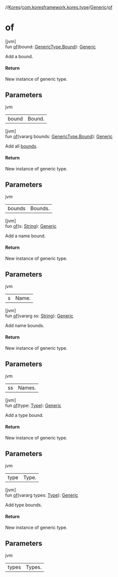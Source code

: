//[Kores](../../../index.md)/[com.koresframework.kores.type](../index.md)/[Generic](index.md)/[of](of.md)

# of

[jvm]\
fun [of](of.md)(bound: [GenericType.Bound](../-generic-type/-bound/index.md)): [Generic](index.md)

Add a bound.

#### Return

New instance of generic type.

## Parameters

jvm

| | |
|---|---|
| bound | Bound. |

[jvm]\
fun [of](of.md)(vararg bounds: [GenericType.Bound](../-generic-type/-bound/index.md)): [Generic](index.md)

Add all [bounds](of.md).

#### Return

New instance of generic type.

## Parameters

jvm

| | |
|---|---|
| bounds | Bounds. |

[jvm]\
fun [of](of.md)(s: [String](https://kotlinlang.org/api/latest/jvm/stdlib/kotlin/-string/index.html)): [Generic](index.md)

Add a name bound.

#### Return

New instance of generic type.

## Parameters

jvm

| | |
|---|---|
| s | Name. |

[jvm]\
fun [of](of.md)(vararg ss: [String](https://kotlinlang.org/api/latest/jvm/stdlib/kotlin/-string/index.html)): [Generic](index.md)

Add name bounds.

#### Return

New instance of generic type.

## Parameters

jvm

| | |
|---|---|
| ss | Names. |

[jvm]\
fun [of](of.md)(type: [Type](https://docs.oracle.com/javase/8/docs/api/java/lang/reflect/Type.html)): [Generic](index.md)

Add a type bound.

#### Return

New instance of generic type.

## Parameters

jvm

| | |
|---|---|
| type | Type. |

[jvm]\
fun [of](of.md)(vararg types: [Type](https://docs.oracle.com/javase/8/docs/api/java/lang/reflect/Type.html)): [Generic](index.md)

Add type bounds.

#### Return

New instance of generic type.

## Parameters

jvm

| | |
|---|---|
| types | Types. |
